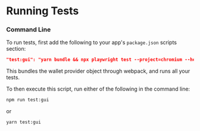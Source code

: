 # Running Tests

### Command Line

To run tests, first add the following to your app's `package.json` scripts section:

```json
"test:gui": "yarn bundle && npx playwright test --project=chromium --headed"
```

This bundles the wallet provider object through webpack, and runs all your tests.&#x20;

To then execute this script, run either of the following in the command line:

```bash
npm run test:gui
```

or

```bash
yarn test:gui
```
